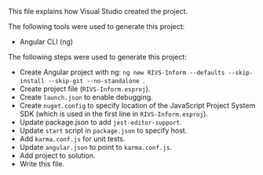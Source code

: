 This file explains how Visual Studio created the project.

The following tools were used to generate this project:
- Angular CLI (ng)

The following steps were used to generate this project:
- Create Angular project with ng: `ng new RIVS-Inform --defaults --skip-install --skip-git --no-standalone `.
- Create project file (`RIVS-Inform.esproj`).
- Create `launch.json` to enable debugging.
- Create `nuget.config` to specify location of the JavaScript Project System SDK (which is used in the first line in `RIVS-Inform.esproj`).
- Update package.json to add `jest-editor-support`.
- Update `start` script in `package.json` to specify host.
- Add `karma.conf.js` for unit tests.
- Update `angular.json` to point to `karma.conf.js`.
- Add project to solution.
- Write this file.
